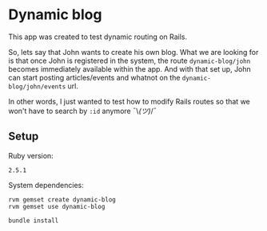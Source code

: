 # Dynamic blog

This app was created to test dynamic routing on Rails.

So, lets say that John wants to create his own blog. What we are looking for is that once John is registered in the system, the route `dynamic-blog/john` becomes immediately available within the app.
And with that set up, John can start posting articles/events and whatnot  on the `dynamic-blog/john/events` url.

In other words, I just wanted to test how to modify Rails routes so that we won't have to search by `:id` anymore ¯\\_(ツ)_/¯

## Setup

Ruby version:

    2.5.1

System dependencies:
        
    rvm gemset create dynamic-blog
    rvm gemset use dynamic-blog
    
    bundle install